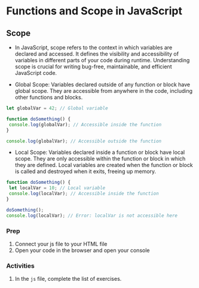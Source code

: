# Functions and Scope in JavaScript

## Scope

- In JavaScript, scope refers to the context in which variables are declared and accessed. It defines the visibility and accessibility of variables in different parts of your code during runtime. Understanding scope is crucial for writing bug-free, maintainable, and efficient JavaScript code.

- Global Scope: Variables declared outside of any function or block have global scope. They are accessible from anywhere in the code, including other functions and blocks. 

 ```javascript
let globalVar = 42; // Global variable

function doSomething() {
  console.log(globalVar); // Accessible inside the function
}

console.log(globalVar); // Accessible outside the function
 ```

 - Local Scope: Variables declared inside a function or block have local scope. They are only accessible within the function or block in which they are defined. Local variables are created when the function or block is called and destroyed when it exits, freeing up memory.

 ```javascript
function doSomething() {
  let localVar = 10; // Local variable
  console.log(localVar); // Accessible inside the function
}

doSomething();
console.log(localVar); // Error: localVar is not accessible here
 ```


### Prep

1. Connect your js file to your HTML file
2. Open your code in the browser and open your console

### Activities
1. In the `js` file, complete the list of exercises. 
